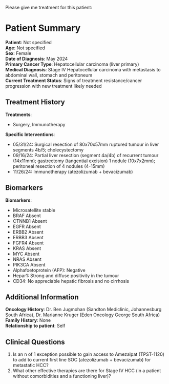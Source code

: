 Please give me treatment for this patient:
# Patient Summary

**Patient**: Not specified  
**Age**: Not specified  
**Sex**: Female  
**Date of Diagnosis**: May 2024  
**Primary Cancer Type**: Hepatocellular carcinoma (liver primary)  
**Medical Diagnosis**: Stage IV Hepatocellular carcinoma with metastasis to abdominal wall, stomach and peritoneum  
**Current Treatment Status**: Signs of treatment resistance/cancer progression with new treatment likely needed  

## Treatment History

**Treatments**:  
- Surgery, Immunotherapy

**Specific Interventions**:  
- 05/31/24: Surgical resection of 80x70x57mm ruptured tumour in liver segments 4b/5; cholecystectomy
- 09/16/24: Partial liver resection (segment 4a/4b) of recurrent tumour (14x11mm); gastrectomy (tangential excision) 1 nodule (10x7x2mm); peritoneal resection of 4 nodules (4-15mm)
- 11/26/24: Immunotherapy (atezolizumab + bevacizumab)

## Biomarkers

**Biomarkers**:  
- Microsatellite stable
- BRAF Absent
- CTNNB1 Absent
- EGFR Absent
- ERBB2 Absent
- ERBB3 Absent
- FGFR4 Absent
- KRAS Absent
- MYC Absent
- NRAS Absent
- PIK3CA Absent
- Alphafoetoprotein (AFP): Negative
- Hepar1: Strong and diffuse positivity in the tumour
- CD34: No appreciable hepatic fibrosis and no cirrhosis

## Additional Information

**Oncology History**: Dr. Ben Jugmohan (Sandton Mediclinic, Johannesburg South Africa), Dr. Marianne Kruger (Eden Oncology George South Africa)  
**Family History**: None  
**Relationship to patient**: Self  

## Clinical Questions

1. Is an n of 1 exception possible to gain access to Amezalpat (TPST-1120) to add to current first line SOC (atezolizumab + bevacizumab) for metastatic HCC?
2. What other effective therapies are there for Stage IV HCC (in a patient without comorbidities and a functioning liver)?